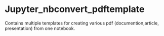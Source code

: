 # Jupyter_nbconvert_pdftemplate
Contains multiple templates for creating various pdf (documention,article, presentation) from one notebook.
